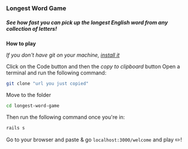 ### Longest Word Game

##### See how fast you can pick up the longest English word from any collection of letters!
**How to play**

*If you don't have git on your machine, [install it](https://docs.github.com/en/free-pro-team@latest/github/getting-started-with-github/set-up-git)*

Click on the Code button and then the *copy to clipboard* button
Open a terminal and run the following command:
```bash
git clone "url you just copied"
```
Move to the folder
```bash
cd longest-word-game
```
Then run the following command once you're in:
```bash
rails s
```
Go to your browser and paste & go `localhost:3000/welcome` and play ✏️!